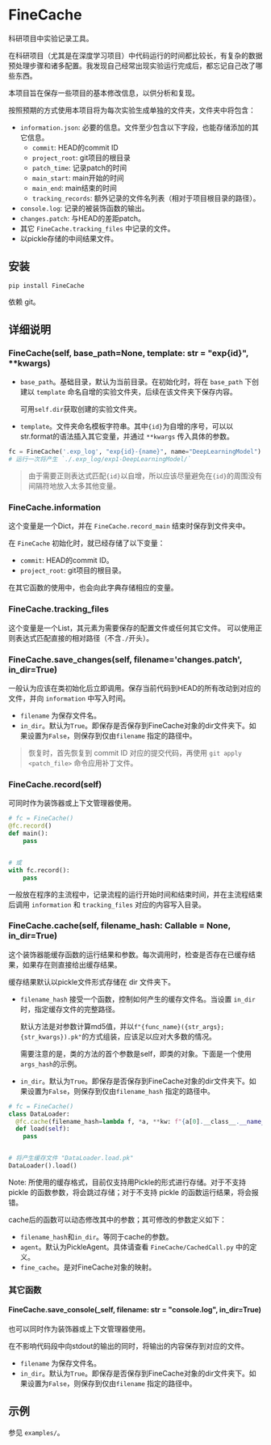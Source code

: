 # FineCache

科研项目中实验记录工具。

在科研项目（尤其是在深度学习项目）中代码运行的时间都比较长，有复杂的数据预处理步骤和诸多配置。我发现自己经常出现实验运行完成后，都忘记自己改了哪些东西。

本项目旨在保存一些项目的基本修改信息，以供分析和复现。

按照预期的方式使用本项目将为每次实验生成单独的文件夹，文件夹中将包含：

- `information.json`: 必要的信息。文件至少包含以下字段，也能存储添加的其它信息。
    - `commit`: HEAD的commit ID
    - `project_root`: git项目的根目录
    - `patch_time`: 记录patch的时间
    - `main_start`: main开始的时间
    - `main_end`: main结束的时间
    - `tracking_records`: 额外记录的文件名列表（相对于项目根目录的路径）。
- `console.log`: 记录的被装饰函数的输出。
- `changes.patch`: 与HEAD的差距patch。
- 其它 `FineCache.tracking_files` 中记录的文件。
- 以pickle存储的中间结果文件。

## 安装

```shell
pip install FineCache
```

依赖 git。

## 详细说明

### FineCache(self, base_path=None, template: str = "exp{id}", **kwargs)

- `base_path`。基础目录，默认为当前目录。在初始化时，将在 `base_path` 下创建以 `template` 命名自增的实验文件夹，后续在该文件夹下保存内容。

  可用`self.dir`获取创建的实验文件夹。

- `template`。文件夹命名模板字符串。其中`{id}`为自增的序号，可以以str.format的语法插入其它变量，并通过 `**kwargs` 传入具体的参数。

```python
fc = FineCache('.exp_log', "exp{id}-{name}", name="DeepLearningModel")
# 运行一次将产生 `./.exp_log/exp1-DeepLearningModel/`
```

> 由于需要正则表达式匹配`{id}`以自增，所以应该尽量避免在`{id}`的周围没有间隔符地放入太多其他变量。

### FineCache.information

这个变量是一个Dict，并在 `FineCache.record_main` 结束时保存到文件夹中。

在 `FineCache` 初始化时，就已经存储了以下变量：

- `commit`: HEAD的commit ID。
- `project_root`: git项目的根目录。

在其它函数的使用中，也会向此字典存储相应的变量。

### FineCache.tracking_files

这个变量是一个List，其元素为需要保存的配置文件或任何其它文件。 可以使用正则表达式匹配直接的相对路径（不含`./`开头）。

### FineCache.save_changes(self, filename='changes.patch', in_dir=True)

一般认为应该在类初始化后立即调用。保存当前代码到HEAD的所有改动到对应的文件，并向 `information` 中写入时间。

- `filename` 为保存文件名。
- `in_dir`。默认为`True`。即保存是否保存到FineCache对象的dir文件夹下。如果设置为`False`，则保存到仅由`filename`
  指定的路径中。

> 恢复时，首先恢复到 commit ID 对应的提交代码，再使用 `git apply <patch_file>` 命令应用补丁文件。

### FineCache.record(self)

可同时作为装饰器或上下文管理器使用。

```python
# fc = FineCache()
@fc.record()
def main():
    pass


# 或
with fc.record():
    pass
```

一般放在程序的主流程中，记录流程的运行开始时间和结束时间，并在主流程结束后调用 `information` 和 `tracking_files`
对应的内容写入目录。

### FineCache.cache(self, filename_hash: Callable = None, in_dir=True)

这个装饰器能缓存函数的运行结果和参数。每次调用时，检查是否存在已缓存结果，如果存在则直接给出缓存结果。

缓存结果默认以pickle文件形式存储在 dir 文件夹下。

- `filename_hash` 接受一个函数，控制如何产生的缓存文件名。当设置 `in_dir` 时，指定缓存文件的完整路径。

  默认方法是对参数计算md5值，并以`f"{func_name}({str_args};{str_kwargs}).pk"`的方式组装，应该足以应对大多数的情况。

  需要注意的是，类的方法的首个参数是self，即类的对象。下面是一个使用`args_hash`的示例。

- `in_dir`。默认为`True`。即保存是否保存到FineCache对象的dir文件夹下。如果设置为`False`，则保存到仅由`filename_hash`
  指定的路径中。

```python
# fc = FineCache()
class DataLoader:
  @fc.cache(filename_hash=lambda f, *a, **kw: f"{a[0].__class__.__name__}.{f.__name__}.pk")
  def load(self):
    pass


# 将产生缓存文件 "DataLoader.load.pk"
DataLoader().load()
```

Note: 所使用的缓存格式，目前仅支持用Pickle的形式进行存储。对于不支持 pickle 的函数参数，将会跳过存储；对于不支持 pickle
的函数运行结果，将会报错。

cache后的函数可以动态修改其中的参数；其可修改的参数定义如下：

- `filename_hash`和`in_dir`。等同于cache的参数。
- `agent`。默认为PickleAgent。具体请查看 `FineCache/CachedCall.py` 中的定义。
- `fine_cache`。是对FineCache对象的映射。

### 其它函数

#### FineCache.save_console(_self, filename: str = "console.log", in_dir=True)

也可以同时作为装饰器或上下文管理器使用。

在不影响代码段中向stdout的输出的同时，将输出的内容保存到对应的文件。

- `filename` 为保存文件名。
- `in_dir`。默认为`True`。即保存是否保存到FineCache对象的dir文件夹下。如果设置为`False`，则保存到仅由`filename`
  指定的路径中。

## 示例

参见 `examples/`。
